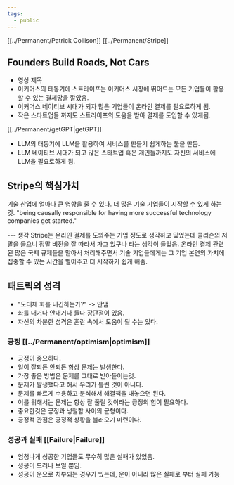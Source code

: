 ```yaml
---
tags:
  - public
---
```

[[../Permanent/Patrick Collison]] [[../Permanent/Stripe]]

## Founders Build Roads, Not Cars
* 영상 제목
* 이커머스의 태동기에 스트라이프는 이커머스 시장에 뛰어드는 모든 기업들이 활용할 수 있는 결제망을 깔았음.
* 이커머스 네이티브 시대가 되자 많은 기업들이 온라인 결제를 필요로하게 됨.
* 작은 스타트업들 까지도 스트라이프의 도움을 받아 결제를 도입할 수 있게됨.

[[../Permanent/getGPT|getGPT]]
* LLM의 태동기에 LLM을 활용하여 서비스를 만들기 쉽게하는 툴을 만듬.
* LLM 네이티브 시대가 되고 많은 스타트업 혹은 개인들까지도 자신의 서비스에 LLM을 필요로하게 됨.


## Stripe의 핵심가치
기술 산업에 얼마나 큰 영향을 줄 수 있나. 더 많은 기술 기업들이 시작할 수 있게 하는것.
"being causally responsible for having more successful technology companies get started."

--- 생각
Stripe는 온라인 결제를 도와주는 기업 정도로 생각하고 있었는데 콜리슨의 저 말을 들으니 정말 비전을 잘 따라서 가고 있구나 라는 생각이 들었음. 온라인 결제 관련된 많은 국제 규제들을 맡아서 처리해주면서 기술 기업들에게는 그 기업 본연의 가치에 집중할 수 있는 시간을 벌어주고 더 시작하기 쉽게 해줌.


## 패트릭의 성격
* "도대체 화를 내긴하는가?" -> 안냄
* 화를 내거나 안내거나 둘다 장단점이 있음.
* 자신의 차분한 성격은 혼란 속에서 도움이 될 수는 있다.

### 긍정 [[../Permanent/optimism|optimism]]
* 긍정이 중요하다.
* 일이 잘되든 안되든 항상 문제는 발생한다.
* 가장 좋은 방법은 문제를 그대로 받아들이는것.
* 문제가 발생했다고 해서 우리가 틀린 것이 아니다.
* 문제를 빠르게 수용하고 분석해서 해결책을 내놓으면 된다.
* 이를 위해서는 문제는 항상 잘 풀릴 것이라는 긍정의 힘이 필요하다.
*  중요한것은 긍정과 냉철함 사이의 균형이다.
* 긍정적 관점은 긍정적 상황을 불러오기 마련이다.

### 성공과 실패 [[Failure|Failure]]
* 엄청나게 성공한 기업들도 무수히 많은 실패가 있었음.
* 성공이 드러나 보일 뿐임.
* 성공이 운으로 치부되는 경우가 있는데, 운이 아니라 많은 실패로 부터 실패 가능